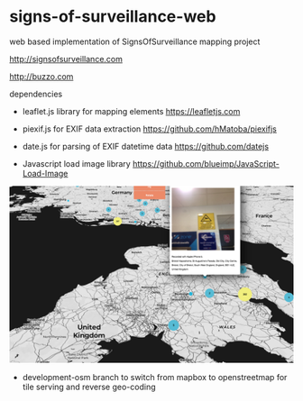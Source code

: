# signs-of-surveillance-web
web based implementation of SignsOfSurveillance mapping project

http://signsofsurveillance.com

http://buzzo.com

dependencies

 * leaflet.js library for mapping elements https://leafletjs.com
 * piexif.js for EXIF data extraction https://github.com/hMatoba/piexifjs
 * date.js for parsing of EXIF datetime data https://github.com/datejs

 * Javascript load image library https://github.com/blueimp/JavaScript-Load-Image

![screenshot](screenshot.png)

* development-osm branch to switch from mapbox to openstreetmap for tile serving and reverse geo-coding
